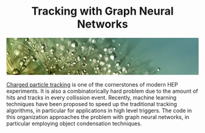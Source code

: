 <div align="center">

# Tracking with Graph Neural Networks
![](profile/assets/banner.jpg)

</div>

[Charged particle tracking][tracking-wiki] is one of the cornerstones of modern HEP experiments.
It is also a combinatorically hard problem due to the amount of hits and tracks in every collission event.
Recently, machine learning techniques have been proposed to speed up the traditional tracking algorithms, in particular for applications in high level triggers.
The code in this organization approaches the problem with graph neural networks, in particular employing object condensation techniques.

[tracking-wiki]: https://en.wikipedia.org/wiki/Tracking_(particle_physics)
